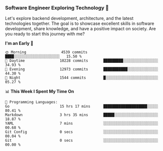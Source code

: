### Software Engineer Exploring Technology 🚀 

Let's explore backend development, architecture, and the latest technologies together. The goal is to showcase excellent skills in software development, share knowledge, and have a positive impact on society. Are you ready to start this journey with me?

<!--START_SECTION:waka-->
**I'm an Early 🐤** 

```text
🌞 Morning                4539 commits        ████░░░░░░░░░░░░░░░░░░░░░   15.50 % 
🌆 Daytime                10228 commits       █████████░░░░░░░░░░░░░░░░   34.93 % 
🌃 Evening                12973 commits       ███████████░░░░░░░░░░░░░░   44.30 % 
🌙 Night                  1544 commits        █░░░░░░░░░░░░░░░░░░░░░░░░   05.27 % 
```


📊 **This Week I Spent My Time On** 

```text
💬 Programming Languages: 
Go                       15 hrs 17 mins      ████████████████████░░░░░   80.41 % 
Markdown                 3 hrs 35 mins       █████░░░░░░░░░░░░░░░░░░░░   18.87 % 
YAML                     7 mins              ░░░░░░░░░░░░░░░░░░░░░░░░░   00.68 % 
Git Config               0 secs              ░░░░░░░░░░░░░░░░░░░░░░░░░   00.04 % 
Git                      0 secs              ░░░░░░░░░░░░░░░░░░░░░░░░░   00.00 % 
```


<!--END_SECTION:waka-->
